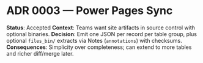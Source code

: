 
# ADR 0003 — Power Pages Sync

**Status**: Accepted
**Context**: Teams want site artifacts in source control with optional binaries.
**Decision**: Emit one JSON per record per table group, plus optional `files_bin/` extracts via Notes (`annotations`) with checksums.
**Consequences**: Simplicity over completeness; can extend to more tables and richer diff/merge later.
